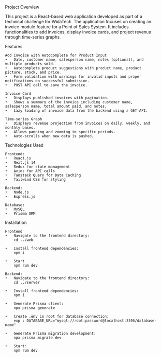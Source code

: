 Project Overview

This project is a React-based web application developed as part of a technical challenge for WidaTech. The application focuses on creating an invoice module feature for a Point of Sales System. It includes functionalities to add invoices, display invoice cards, and project revenue through time-series graphs.

Features

    Add Invoice with Autocomplete for Product Input
    •	Date, customer name, salesperson name, notes (optional), and multiple products sold.
    •	Autocomplete product suggestions with product name, product picture, stock, and price.
    •	Form validation with warnings for invalid inputs and proper notifications on successful submission.
    •	POST API call to save the invoice.

    Invoice Card
    •	Displays published invoices with pagination.
    •	Shows a summary of the invoice including customer name, salesperson name, total amount paid, and notes.
    •	Lazy loading of invoice data from the backend using a GET API.

    Time-series Graph
    •	Displays revenue projection from invoices on daily, weekly, and monthly bases.
    •	Allows panning and zooming to specific periods.
    •	Auto-scrolls when new data is pushed.

Technologies Used

    Frontend:
    •	React.js
    •	Next.js 14
    •	Redux for state management
    •	Axios for API calls
    •	Tanstack Query for Data Caching
    •	Tailwind CSS for styling

    Backend:
    •	Node.js
    •	Express.js

    Database:
    •	MySQL
    •	Prisma ORM

Installation

    Frontend
    •	Navigate to the frontend directory:
        cd ../web

    •	Install frontend dependencies:
        npm i

    •	Start
        npm run dev

    Backend:
    •	Navigate to the frontend directory:
        cd ../server

    •	Install frontend dependencies:
        npm i

    •	Generate Prisma client:
        npx prisma generate

    •	Create .env in root for database connection:
        exp : DATABASE_URL="mysql://root:password@localhost:3306/database-name"

    •	Generate Prisma migration development:
        npx prisma migrate dev

    •	Start:
        npm run dev
